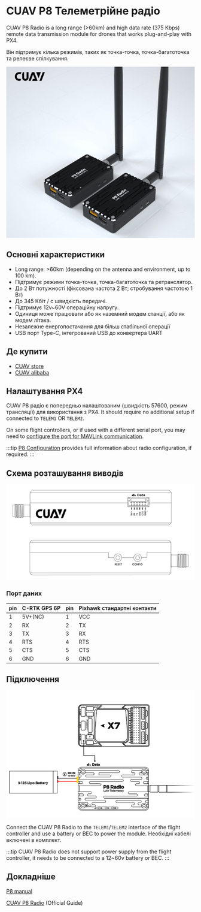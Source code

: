 # CUAV P8 Телеметрійне радіо

CUAV P8 Radio is a long range (>60km) and high data rate (375 Kbps) remote data transmission module for drones that works plug-and-play with PX4.

Він підтримує кілька режимів, таких як точка-точка, точка-багатоточка та релеєве спілкування.

![CUAV P8 Radio](../../assets/hardware/telemetry/cuav_p8_hero.png)

## Основні характеристики

- Long range: >60km (depending on the antenna and environment, up to 100 km).
- Підтримує режими точка-точка, точка-багатоточка та ретранслятор.
- До 2 Вт потужності (фіксована частота 2 Вт; стробування частотою 1 Вт)
- До 345 Кбіт / с швидкість передачі.
- Підтримує 12v~60V операційну напругу.
- Одиниця може працювати або як наземний модем станції, або як модем літака.
- Незалежне енергопостачання для більш стабільної операції
- USB порт Type-C, інтегрований USB до конвертера UART

## Де купити

- [CUAV store](https://www.cuav.net/en/p8-2/)
- [CUAV alibaba](https://www.alibaba.com/product-detail/Free-shipping-CUAV-UAV-P8-Radio_1600324379418.html?spm=a2747.manage.0.0.2dca71d2bY4B0M)

## Налаштування PX4

CUAV P8 радіо є попередньо налаштованим (швидкість 57600, режим трансляції) для використання з PX4.
It should require no additional setup if connected to `TELEM1` OR `TELEM2`.

On some flight controllers, or if used with a different serial port, you may need to [configure the port for MAVLink communication](../peripherals/mavlink_peripherals.md).

:::tip
[P8 Configuration](https://doc.cuav.net/data-transmission/p8-radio/en/config.html) provides full information about radio configuration, if required.
:::

## Схема розташування виводів

![P8 pinouts](../../assets/hardware/telemetry/cuav_p8_pinouts.png)

### Порт даних

| pin | C-RTK GPS 6P               | pin | Pixhawk стандартні контакти |
| --- | -------------------------- | --- | --------------------------- |
| 1   | 5V+(NC) | 1   | VCC                         |
| 2   | RX                         | 2   | TX                          |
| 3   | TX                         | 3   | RX                          |
| 4   | RTS                        | 4   | RTS                         |
| 5   | CTS                        | 5   | CTS                         |
| 6   | GND                        | 6   | GND                         |

## Підключення

![P8 wiring](../../assets/hardware/telemetry/cuav_p8_connect.png)

Connect the CUAV P8 Radio to the `TELEM1`/`TELEM2` interface of the flight controller and use a battery or BEC to power the module.
Необхідні кабелі включені в комплект.

:::tip
CUAV P8 Radio does not support power supply from the flight controller, it needs to be connected to a 12~60v battery or BEC.
:::

## Докладніше

[P8 manual](http://manual.cuav.net/data-transmission/p8-radio/p8-user-manual-en.pdf)

[CUAV P8 Radio](https://doc.cuav.net/data-transmission/p8-radio/en/) (Official Guide)
